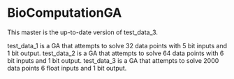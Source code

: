 # BioComputationGA
This master is the up-to-date version of test_data_3.

test_data_1 is a GA that attempts to solve 32 data points with 5 bit inputs and 1 bit output.
test_data_2 is a GA that attempts to solve 64 data points with 6 bit inputs and 1 bit output.
test_data_3 is a GA that attempts to solve 2000 data points 6 float inputs and 1 bit output.
